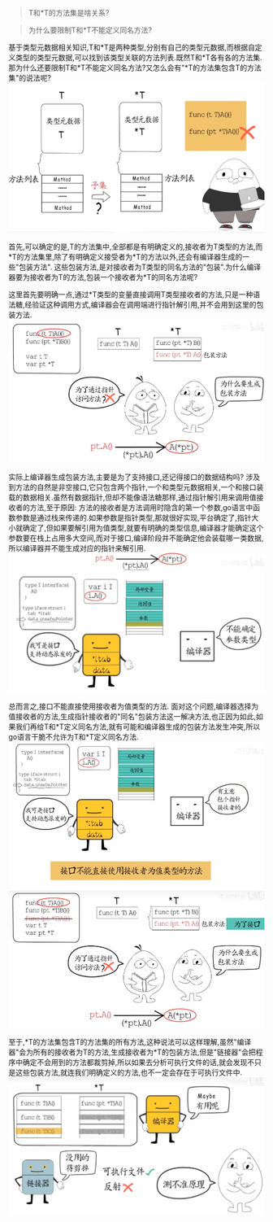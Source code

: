 > T和*T的方法集是啥关系?

> 为什么要限制T和*T不能定义同名方法?

基于类型元数据相关知识,T和*T是两种类型,分别有自己的类型元数据,而根据自定义类型的类型元数据,可以找到该类型关联的方法列表.既然T和\*T各有各的方法集.那为什么还要限制T和\*T不能定义同名方法?又怎么会有"*T的方法集包含T的方法集"的说法呢?
![](assets/image_20221121074210341341.png)

首先,可以确定的是,T的方法集中,全部都是有明确定义的,接收者为T类型的方法,而*T的方法集里,除了有明确定义接受者为\*T的方法以外,还会有编译器生成的一些"包装方法". 这些包装方法,是对接收者为T类型的同名方法的"包装".为什么编译器要为接收者为T的方法,包装一个接收者为\*T的同名方法呢?

这里首先要明确一点,通过\*T类型的变量直接调用T类型接收者的方法,只是一种语法糖,经验证这种调用方式,编译器会在调用端进行指针解引用,并不会用到这里的包装方法.
![](assets/image_202211210748106565.png)

实际上编译器生成包装方法,主要是为了支持接口,还记得接口的数据结构吗? 涉及到方法的自然是非空接口,它只包含两个指针,一个和类型元数据相关,一个和接口装载的数据相关.虽然有数据指针,但却不能像语法糖那样,通过指针解引用来调用值接收者的方法,至于原因: 方法的接收者是方法调用时隐含的第一个参数,go语言中函数参数是通过栈来传递的.如果参数是指针类型,那就很好实现,平台确定了,指针大小就确定了,但如果要解引用为值类型,就要有明确的类型信息,编译器才能确定这个参数要在栈上占用多大空间,而对于接口,编译阶段并不能确定他会装载哪一类数据,所以编译器并不能生成对应的指针来解引用.
![](assets/image_20221121075933673673.png)

总而言之,接口不能直接使用接收者为值类型的方法. 面对这个问题,编译器选择为值接收者的方法,生成指针接收者的"同名"包装方法这一解决方法,也正因为如此,如果我们再给T和*T定义同名方法,就有可能和编译器生成的包装方法发生冲突,所以go语言干脆不允许为T和\*T定义同名方法.
![](assets/image_20221121080020633633.png)
![](assets/image_20221121080302208208.png)

至于,\*T的方法集包含T的方法集的所有方法,这种说法可以这样理解,虽然"编译器"会为所有的接收者为T的方法,生成接收者为*T的包装方法,但是"链接器"会把程序中确定不会用到的方法都裁剪掉,所以如果去分析可执行文件的话,就会发现不只是这些包装方法,就连我们明确定义的方法,也不一定会存在于可执行文件中.
![](assets/image_20221121080558262262.png)